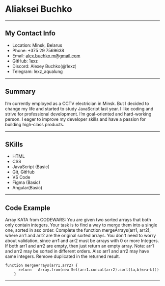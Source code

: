 # Aliaksei Buchko
---
## My Contact Info
   * Location: Minsk, Belarus
   * Phone: +375 29 7569638
   * Email: alex.buchko.m@gmail.com
   * GitHub: 1exz
   * Discord: Alexey Buchko(@1exz)
   * Telegram: lexz_aqualung
   
---
## Summary
I’m currently employed as a ССTV electrician in Minsk. But I decided to change my life and started to study JavaScript last year. I like coding and strive for professional development.  I’m goal-oriented and hard-working person. I eager to improve my developer skills and have a passion for building high-class products. 

***
## SKills
   * HTML
   * CSS
   * JavaScript (Basic)
   * Git, GitHub
   * VS Code
   * Figma (Basic)
   * Angular(Basic)

  ***
  ## Code Example
Array  KATA from CODEWARS: You are given two sorted arrays that both only contain integers. Your task is to find a way to merge them into a single one,
 sorted in asc order. Complete the function mergeArrays(arr1, arr2), where arr1 and arr2 are the original sorted arrays.
You don't need to worry about validation, since arr1 and arr2 must be arrays with 0 or more Integers. 
If both arr1 and arr2 are empty, then just return an empty array.
Note: arr1 and arr2 may be sorted in different orders. Also arr1 and arr2 may have same integers. 
Remove duplicated in the returned result.
```
function mergeArrays(arr1,arr2) {
      return   Array.from(new Set(arr1.concat(arr2).sort((a,b)=>a-b))) 
    }
```
***